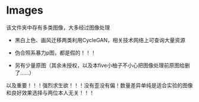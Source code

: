 # Images

该文件夹中存有多类图像，大多经过图像处理

* 黑白上色、画风迁移两类利用CycleGAN，相关技术网络上可查询大量资源

* 伪合照系暴力p图，都是假的！！！

* 另有少量原图（其余未授权，以及本five小柚子不小心把图像处理前原图给删了……）

以及重要！！！强烈求生欲！！！没有歪没有偏！数量差异单纯是适合实验的图像和良好效果选择与两位本人无关！！！
